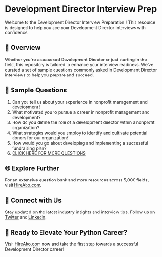 # Development Director Interview Prep

Welcome to the Development Director Interview Preparation ! This resource is designed to help you ace your Development Director interviews with confidence.

## 🚀 Overview

Whether you're a seasoned Development Director or just starting in the field, this repository is tailored to enhance your interview readiness. We've curated a set of sample questions commonly asked in Development Director interviews to help you prepare and succeed.

## 📝 Sample Questions

1. Can you tell us about your experience in nonprofit management and development?
2. What motivated you to pursue a career in nonprofit management and development?
3. How do you define the role of a development director within a nonprofit organization?
4. What strategies would you employ to identify and cultivate potential donors for our organization?
5. How would you go about developing and implementing a successful fundraising plan?
6. [CLICK HERE FOR MORE QUESTIONS](https://hireabo.com/job/13_3_7/Development%20Director)

## 🌐 Explore Further

For an extensive question bank and more resources across 5,000 fields, visit [HireAbo.com](https://www.hireabo.com).

## 📱 Connect with Us

Stay updated on the latest industry insights and interview tips. Follow us on [Twitter](https://twitter.com/hireabo) and [LinkedIn](https://www.linkedin.com/in/hire-abo-3609972a8/).

## 🚀 Ready to Elevate Your Python Career?

Visit [HireAbo.com](https://www.hireabo.com) now and take the first step towards a successful Development Director career!